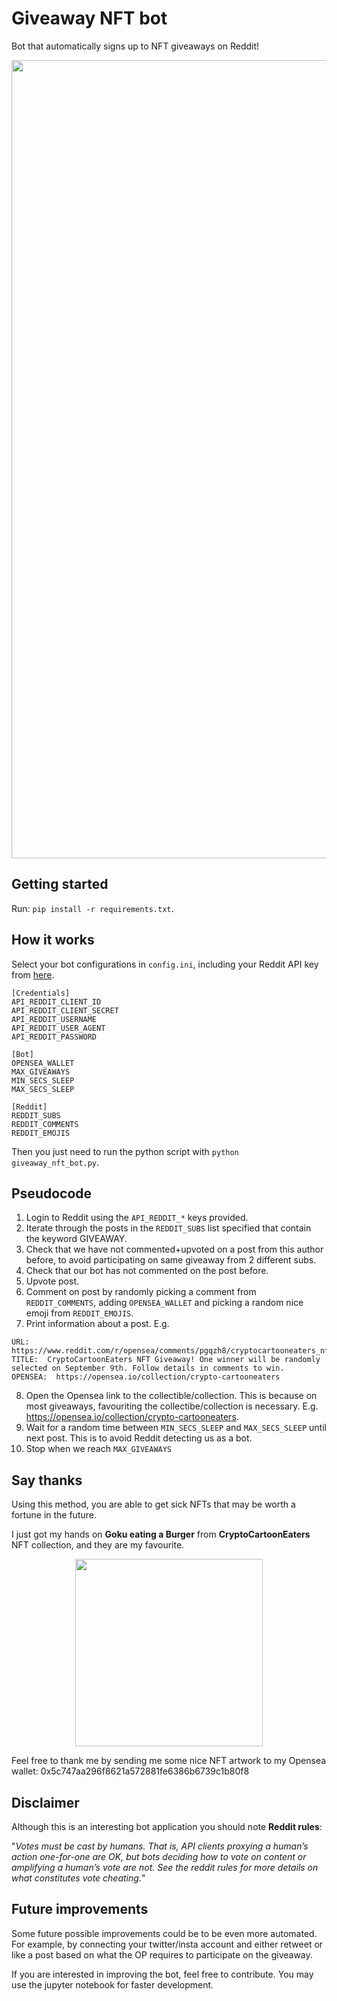 # Giveaway NFT bot

Bot that automatically signs up to NFT giveaways on Reddit!

<p align="center">
<img width="1277" alt="Screen Shot 2021-09-22 at 17 52 12" src="https://user-images.githubusercontent.com/25267873/135364902-7b07959c-f439-476f-a583-f75ad6e5b493.png">
</p>

## Getting started

Run: `pip install -r requirements.txt`.

## How it works

Select your bot configurations in `config.ini`, including your Reddit API key from [here](https://www.reddit.com/prefs/apps).

```
[Credentials]
API_REDDIT_CLIENT_ID
API_REDDIT_CLIENT_SECRET
API_REDDIT_USERNAME
API_REDDIT_USER_AGENT
API_REDDIT_PASSWORD

[Bot]
OPENSEA_WALLET
MAX_GIVEAWAYS
MIN_SECS_SLEEP
MAX_SECS_SLEEP

[Reddit]
REDDIT_SUBS
REDDIT_COMMENTS
REDDIT_EMOJIS
```

Then you just need to run the python script with `python giveaway_nft_bot.py`.

## Pseudocode

1. Login to Reddit using the `API_REDDIT_*` keys provided.
2. Iterate through the posts in the `REDDIT_SUBS` list specified that contain the keyword GIVEAWAY.
3. Check that we have not commented+upvoted on a post from this author before, to avoid participating on same giveaway from 2 different subs.
4. Check that our bot has not commented on the post before.
5. Upvote post.
6. Comment on post by randomly picking a comment from `REDDIT_COMMENTS`, adding `OPENSEA_WALLET` and picking a random nice emoji from `REDDIT_EMOJIS`.
7. Print information about a post. E.g.
```
URL:  https://www.reddit.com/r/opensea/comments/pgqzh8/cryptocartooneaters_nft_giveaway_one_winner_will/
TITLE:  CryptoCartoonEaters NFT Giveaway! One winner will be randomly selected on September 9th. Follow details in comments to win.
OPENSEA:  https://opensea.io/collection/crypto-cartooneaters
```
8. Open the Opensea link to the collectible/collection. This is because on most giveaways, favouriting the collectibe/collection is necessary. E.g. https://opensea.io/collection/crypto-cartooneaters.
9. Wait for a random time between `MIN_SECS_SLEEP` and `MAX_SECS_SLEEP` until next post. This is to avoid Reddit detecting us as a bot.
10. Stop when we reach `MAX_GIVEAWAYS`

## Say thanks

Using this method, you are able to get sick NFTs that may be worth a fortune in the future.

I just got my hands on **Goku eating a Burger** from **CryptoCartoonEaters** NFT collection, and they are my favourite.

<p align="center">
  <img src="https://user-images.githubusercontent.com/25267873/135364920-1defbdcb-0664-4715-96a3-ffcb36f26792.png" width="300"/>
</p>

Feel free to thank me by sending me some nice NFT artwork to my Opensea wallet: 0x5c747aa296f8621a572881fe6386b6739c1b80f8

## Disclaimer

Although this is an interesting bot application you should note **Reddit rules**:

"_Votes must be cast by humans. That is, API clients proxying a human’s action one-for-one are OK, but bots deciding how to vote on content or amplifying a human’s vote are not. See the reddit rules for more details on what constitutes vote cheating._"

## Future improvements

Some future possible improvements could be to be even more automated. For example, by connecting your twitter/insta account and either retweet or like a post based on what the OP requires to participate on the giveaway.

If you are interested in improving the bot, feel free to contribute. You may use the jupyter notebook for faster development.
